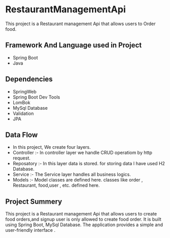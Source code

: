 # RestaurantManagementApi
This project is a Restaurant management Api that allows users to Order food.

## Framework And Language used in Project
- Spring Boot 
- Java 

## Dependencies
- SpringWeb
- Spring Boot Dev Tools
- LomBok
- MySql Database
- Validation
- JPA

## Data Flow 
- In this project, We create four layers.
- Controller :- In controller layer we handle CRUD operatiom by http request.
- Reposatory :- In this layer data is stored. for storing data I have used H2 Database.
- Service :- The Service layer handles all business logics.
 - Models :- Model classes are defined here. classes  like order , Restaurant, food,user , etc. defined here.
 
## Project Summery
 This project is a Restaurant management Api that allows users to create food orders,and signup user is only allowed to create food order. It is built using Spring Boot, MySql Database. The application provides a simple and user-friendly interface .
